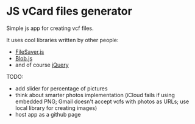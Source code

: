 # JS vCard files generator
Simple js app for creating vcf files.

It uses cool libraries written by other people:
* [FileSaver.js](https://github.com/eligrey/FileSaver.js)
* [Blob.js](https://github.com/eligrey/Blob.js)
* and of course [jQuery](http://jquery.com/)

TODO:
* add slider for percentage of pictures
* think about smarter photos implementation (iCloud fails if using embedded PNG; Gmail doesn't accept vcfs with photos as URLs; use local library for creating images)
* host app as a github page
